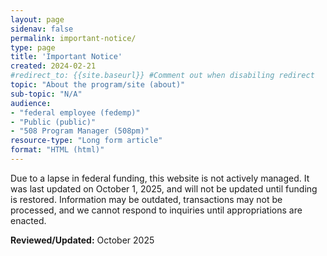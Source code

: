 ```yaml
---
layout: page
sidenav: false
permalink: important-notice/
type: page
title: 'Important Notice'
created: 2024-02-21
#redirect_to: {{site.baseurl}} #Comment out when disabiling redirect
topic: "About the program/site (about)"
sub-topic: "N/A"
audience:
- "federal employee (fedemp)"
- "Public (public)"
- "508 Program Manager (508pm)"
resource-type: "Long form article"
format: "HTML (html)"
---
```

Due to a lapse in federal funding, this website is not actively managed. It was last updated on October 1, 2025, and will not be updated until funding is restored. Information may be outdated, transactions may not be processed, and we cannot respond to inquiries until appropriations are enacted.

**Reviewed/Updated:** October 2025